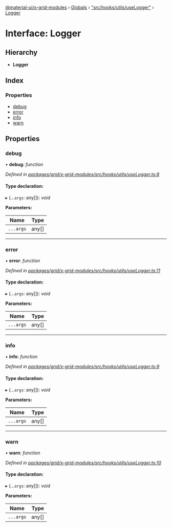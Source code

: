 [@material-ui/x-grid-modules](../README.md) › [Globals](../globals.md) › ["src/hooks/utils/useLogger"](../modules/_src_hooks_utils_uselogger_.md) › [Logger](_src_hooks_utils_uselogger_.logger.md)

# Interface: Logger

## Hierarchy

* **Logger**

## Index

### Properties

* [debug](_src_hooks_utils_uselogger_.logger.md#debug)
* [error](_src_hooks_utils_uselogger_.logger.md#error)
* [info](_src_hooks_utils_uselogger_.logger.md#info)
* [warn](_src_hooks_utils_uselogger_.logger.md#warn)

## Properties

###  debug

• **debug**: *function*

*Defined in [packages/grid/x-grid-modules/src/hooks/utils/useLogger.ts:8](https://github.com/mui-org/material-ui-x/blob/02342a6/packages/grid/x-grid-modules/src/hooks/utils/useLogger.ts#L8)*

#### Type declaration:

▸ (...`args`: any[]): *void*

**Parameters:**

Name | Type |
------ | ------ |
`...args` | any[] |

___

###  error

• **error**: *function*

*Defined in [packages/grid/x-grid-modules/src/hooks/utils/useLogger.ts:11](https://github.com/mui-org/material-ui-x/blob/02342a6/packages/grid/x-grid-modules/src/hooks/utils/useLogger.ts#L11)*

#### Type declaration:

▸ (...`args`: any[]): *void*

**Parameters:**

Name | Type |
------ | ------ |
`...args` | any[] |

___

###  info

• **info**: *function*

*Defined in [packages/grid/x-grid-modules/src/hooks/utils/useLogger.ts:9](https://github.com/mui-org/material-ui-x/blob/02342a6/packages/grid/x-grid-modules/src/hooks/utils/useLogger.ts#L9)*

#### Type declaration:

▸ (...`args`: any[]): *void*

**Parameters:**

Name | Type |
------ | ------ |
`...args` | any[] |

___

###  warn

• **warn**: *function*

*Defined in [packages/grid/x-grid-modules/src/hooks/utils/useLogger.ts:10](https://github.com/mui-org/material-ui-x/blob/02342a6/packages/grid/x-grid-modules/src/hooks/utils/useLogger.ts#L10)*

#### Type declaration:

▸ (...`args`: any[]): *void*

**Parameters:**

Name | Type |
------ | ------ |
`...args` | any[] |
